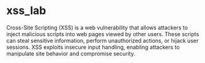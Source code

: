 # xss_lab
 Cross-Site Scripting (XSS) is a web vulnerability that allows attackers to inject malicious scripts into web pages viewed by other users. These scripts can steal sensitive information, perform unauthorized actions, or hijack user sessions. XSS exploits insecure input handling, enabling attackers to manipulate site behavior and compromise security.
